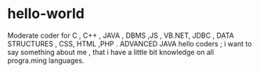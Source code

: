 # hello-world
Moderate coder for C , C++ , JAVA , DBMS ,JS , VB.NET, JDBC , DATA STRUCTURES , CSS, HTML ,PHP . ADVANCED JAVA
hello coders ; 
i want to say something about me , that i have a little bit knowledge on all progra.ming languages. 
